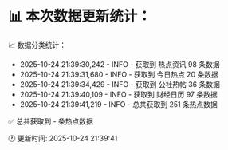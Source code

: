 📊 本次数据更新统计：
==========================

📈 数据分类统计：
- 2025-10-24 21:39:30,242 - INFO - 获取到 热点资讯 98 条数据
- 2025-10-24 21:39:31,680 - INFO - 获取到 今日热点 20 条数据
- 2025-10-24 21:39:34,429 - INFO - 获取到 公社热帖 36 条数据
- 2025-10-24 21:39:40,109 - INFO - 获取到 财经日历 97 条数据
- 2025-10-24 21:39:41,219 - INFO - 总共获取到 251 条热点数据

✅ 总共获取到 - 条热点数据

🕐 更新时间: 2025-10-24 21:39:41
